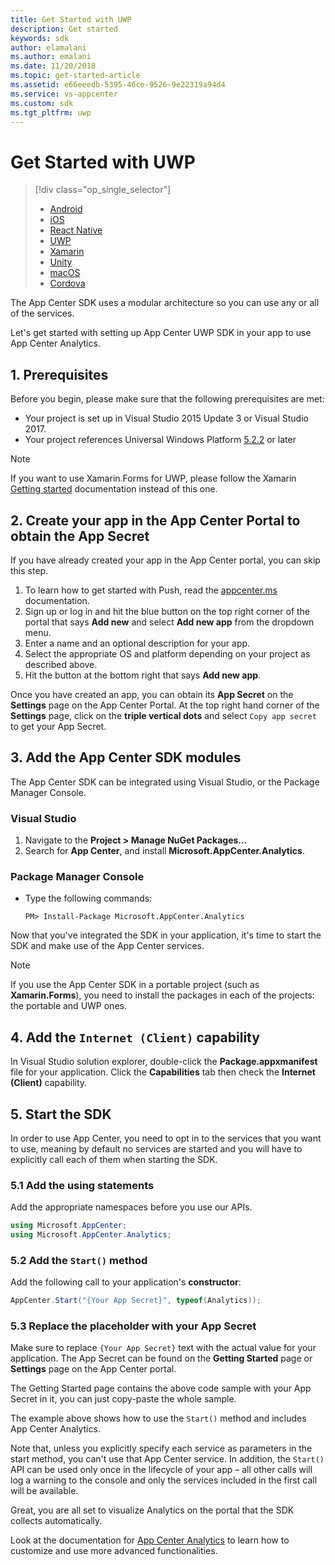 ```yaml
---
title: Get Started with UWP
description: Get started
keywords: sdk
author: elamalani
ms.author: emalani
ms.date: 11/20/2018
ms.topic: get-started-article
ms.assetid: e66eeedb-5395-46ce-9526-9e22319a94d4
ms.service: vs-appcenter
ms.custom: sdk
ms.tgt_pltfrm: uwp
---
```


# Get Started with UWP

> [!div  class="op_single_selector"]
> * [Android](android.md)
> * [iOS](ios.md)
> * [React Native](react-native.md)
> * [UWP](uwp.md)
> * [Xamarin](xamarin.md)
> * [Unity](unity.md)
> * [macOS](macos.md)
> * [Cordova](cordova.md)

The App Center SDK uses a modular architecture so you can use any or all of the services.

Let's get started with setting up App Center UWP SDK in your app to use App Center Analytics.

## 1. Prerequisites

Before you begin, please make sure that the following prerequisites are met:

* Your project is set up in Visual Studio 2015 Update 3 or Visual Studio 2017.
* Your project references Universal Windows Platform [5.2.2](https://www.nuget.org/packages/Microsoft.NETCore.UniversalWindowsPlatform/5.2.2) or later

> [!NOTE]
> If you want to use Xamarin.Forms for UWP, please follow the Xamarin [Getting started](~/sdk/getting-started/xamarin.md) documentation instead of this one.

## 2. Create your app in the App Center Portal to obtain the App Secret

If you have already created your app in the App Center portal, you can skip this step.

1. To learn how to get started with Push, read the [appcenter.ms](https://appcenter.ms) documentation.
2. Sign up or log in and hit the blue button on the top right corner of the portal that says **Add new** and select **Add new app** from the dropdown menu.
3. Enter a name and an optional description for your app.
4. Select the appropriate OS and platform depending on your project as described above.
5. Hit the button at the bottom right that says **Add new app**.

Once you have created an app, you can obtain its **App Secret** on the **Settings** page on the App Center Portal. At the top right hand corner of the **Settings** page, click on the **triple vertical dots** and select `Copy app secret` to get your App Secret.

## 3. Add the App Center SDK modules

The App Center SDK can be integrated using Visual Studio, or the Package Manager Console.

### Visual Studio

1. Navigate to the **Project > Manage NuGet Packages...**
2. Search for **App Center**, and install **Microsoft.AppCenter.Analytics**.

### Package Manager Console

* Type the following commands:

   `PM> Install-Package Microsoft.AppCenter.Analytics`

Now that you've integrated the SDK in your application, it's time to start the SDK and make use of the App Center services.

> [!NOTE]
> If you use the App Center SDK in a portable project (such as **Xamarin.Forms**), you need to install the packages
> in each of the projects: the portable and UWP ones.

## 4. Add the `Internet (Client)` capability

In Visual Studio solution explorer, double-click the **Package.appxmanifest** file for your application. Click the **Capabilities** tab then check the **Internet (Client)** capability.

## 5. Start the SDK

In order to use App Center, you need to opt in to the services that you want to use, meaning by default no services are started and you will have to explicitly call each of them when starting the SDK.

### 5.1 Add the using statements

Add the appropriate namespaces before you use our APIs.

```csharp
using Microsoft.AppCenter;
using Microsoft.AppCenter.Analytics;
```

### 5.2 Add the `Start()` method

Add the following call to your application's **constructor**:

```csharp
AppCenter.Start("{Your App Secret}", typeof(Analytics));
```

### 5.3 Replace the placeholder with your App Secret

Make sure to replace `{Your App Secret}` text with the actual value for your application. The App Secret can be found on the **Getting Started** page or **Settings** page on the App Center portal.

The Getting Started page contains the above code sample with your App Secret in it, you can just copy-paste the whole sample.

The example above shows how to use the `Start()` method and includes App Center Analytics.

Note that, unless you explicitly specify each service as parameters in the start method, you can't use that App Center service. In addition, the `Start()` API can be used only once in the lifecycle of your app – all other calls will log a warning to the console and only the services included in the first call will be available.

Great, you are all set to visualize Analytics on the portal that the SDK collects automatically.

Look at the documentation for [App Center Analytics](~/sdk/analytics/uwp.md) to learn how to customize and use more advanced functionalities.

